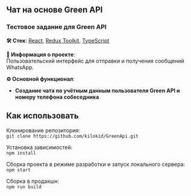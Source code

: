 ## Чат на основе Green API
### Тестовое задание для Green API

**🛠️ Стек**: [React](https://ru.reactjs.org/), [Redux Toolkit](https://redux-toolkit.js.org/), [TypeScript](https://www.typescriptlang.org/)

**💬 Информация о проекте**:  
Пользовательский интерфейс для отправки и получения сообщений WhatsApp.

**⚙️ Основной функционал**:

  - **Создание чата по учётным данным пользователя Green API и номеру телефона собеседника**

## Как использовать

Клонирование репозитория:\
`git clone https://github.com/kilokid/GreenApi.git`

Установка зависимостей:\
`npm install`

Сборка проекта в режиме разработки и запуск локального сервера:\
`npm start`

Сборка в продакшн:\
`npm run build`